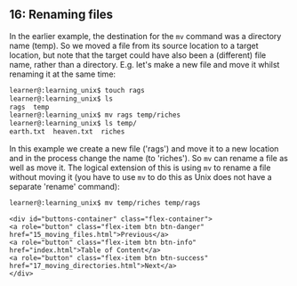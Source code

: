 ## 16: Renaming files

In the earlier example, the destination for the `mv` command was a directory name (temp). So we moved a file from its source location to a target location, but note that the target could have also been a (different) file name, rather than a directory. E.g. let's make a new file and move it whilst renaming it at the same time:

```bash
learner@:learning_unix$ touch rags
learner@:learning_unix$ ls
rags  temp
learner@:learning_unix$ mv rags temp/riches
learner@:learning_unix$ ls temp/
earth.txt  heaven.txt  riches
```

In this example we create a new file ('rags') and move it to a new location and in the process change the name (to 'riches'). So `mv` can rename a file as well as move it. The logical extension of this is using `mv` to rename a file without moving it (you have to use `mv` to do this as Unix does not have a separate 'rename' command):

```bash
learner@:learning_unix$ mv temp/riches temp/rags
```

```{=html}	
<div id="buttons-container" class="flex-container">
<a role="button" class="flex-item btn btn-danger" href="15_moving_files.html">Previous</a> 
<a role="button" class="flex-item btn btn-info" href="index.html">Table of Content</a> 
<a role="button" class="flex-item btn btn-success" href="17_moving_directories.html">Next</a>
</div>
```